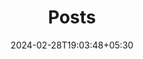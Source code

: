 ---
title: 'Posts'
summary: ' '
date: '2024-02-28T19:03:48+05:30'
draft: true
weight: 0
categories: ' '
---